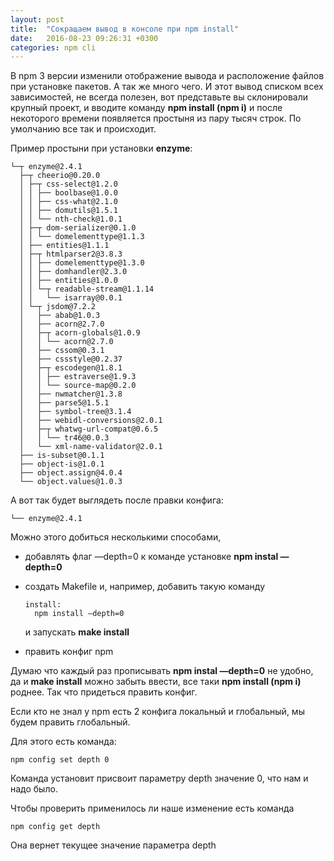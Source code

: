 ```yaml
---
layout: post
title:  "Сокращаем вывод в консоле при npm install"
date:   2016-08-23 09:26:31 +0300
categories: npm cli
---
```


В npm 3 версии изменили отображение вывода и расположение файлов при установке пакетов. А так же много чего. И этот вывод списком всех зависимостей, не всегда полезен, вот представьте вы склонировали крупный проект, и вводите команду **npm install (npm i)** и после некоторого времени появляется простыня из пару тысяч строк. По умолчанию все так и происходит. 

Пример простыни при установки **enzyme**:

```
└─┬ enzyme@2.4.1
  ├─┬ cheerio@0.20.0
  │ ├─┬ css-select@1.2.0
  │ │ ├── boolbase@1.0.0
  │ │ ├── css-what@2.1.0
  │ │ ├── domutils@1.5.1
  │ │ └── nth-check@1.0.1
  │ ├─┬ dom-serializer@0.1.0
  │ │ └── domelementtype@1.1.3
  │ ├── entities@1.1.1
  │ ├─┬ htmlparser2@3.8.3
  │ │ ├── domelementtype@1.3.0
  │ │ ├── domhandler@2.3.0
  │ │ ├── entities@1.0.0
  │ │ └─┬ readable-stream@1.1.14
  │ │   └── isarray@0.0.1
  │ └─┬ jsdom@7.2.2
  │   ├── abab@1.0.3
  │   ├── acorn@2.7.0
  │   ├─┬ acorn-globals@1.0.9
  │   │ └── acorn@2.7.0
  │   ├── cssom@0.3.1
  │   ├── cssstyle@0.2.37
  │   ├─┬ escodegen@1.8.1
  │   │ ├── estraverse@1.9.3
  │   │ └── source-map@0.2.0
  │   ├── nwmatcher@1.3.8
  │   ├── parse5@1.5.1
  │   ├── symbol-tree@3.1.4
  │   ├── webidl-conversions@2.0.1
  │   ├─┬ whatwg-url-compat@0.6.5
  │   │ └── tr46@0.0.3
  │   └── xml-name-validator@2.0.1
  ├── is-subset@0.1.1
  ├── object-is@1.0.1
  ├── object.assign@4.0.4
  └── object.values@1.0.3
```

А вот так будет выглядеть после правки конфига:

```
└── enzyme@2.4.1
```

Можно этого добиться несколькими способами, 

- добавлять флаг —depth=0 к команде установке **npm instal  —depth=0**

- создать Makefile и,  например, добавить такую команду

  ```
  install:
    npm install —depth=0
  ```

  и запускать **make install**

- править конфиг npm

Думаю что каждый раз прописывать **npm instal  —depth=0** не удобно, да и **make install** можно забыть ввести, все таки **npm install (npm i)** роднее. Так что придеться править конфиг.

Если кто не знал у npm есть 2 конфига локальный и глобальный, мы будем править глобальный.

Для этого есть команда:

```
npm config set depth 0
```

Команда установит присвоит параметру depth значение 0, что нам и надо было.

Чтобы проверить применилось ли наше изменение есть команда

```
npm config get depth
```

Она вернет текущее значение параметра depth
